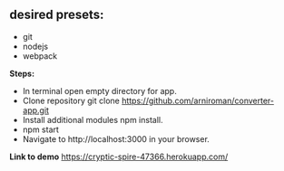 
## desired presets:
* git
* nodejs
* webpack



**Steps:**

* In terminal open empty directory for app.
* Clone repository git clone https://github.com/arniroman/converter-app.git
* Install additional modules npm install.
* npm start
* Navigate to http://localhost:3000 in your browser.

**Link to  demo**
https://cryptic-spire-47366.herokuapp.com/